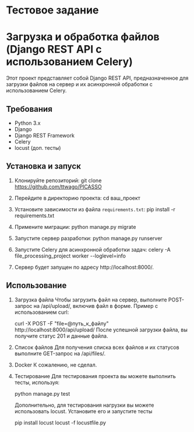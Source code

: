 # Тестовое задание
# Загрузка и обработка файлов (Django REST API с использованием Celery)

Этот проект представляет собой Django REST API, предназначенное для загрузки файлов на сервер и их асинхронной обработки с использованием Celery.

## Требования

- Python 3.x
- Django
- Django REST Framework
- Celery
- locust (доп. тесты)

## Установка и запуск

1. Клонируйте репозиторий:
   git clone https://github.com/ttwago/PICASSO

2. Перейдите в директорию проекта:
    cd ваш_проект

3. Установите зависимости из файла `requirements.txt`:
   pip install -r requirements.txt

4. Примените миграции:
   python manage.py migrate

5. Запустите сервер разработки:
    python manage.py runserver

6. Запустите Celery для асинхронной обработки задач:
   celery -A file_processing_project worker --loglevel=info

7. Cервер будет запущен по адресу http://localhost:8000/.


## Использование

1. Загрузка файла
    Чтобы загрузить файл на сервер, выполните POST-запрос на /api/upload/, включив файл в форме. Пример с использованием curl:

    curl -X POST -F "file=@путь_к_файлу" http://localhost:8000/api/upload/
    После успешной загрузки файла, вы получите статус 201 и данные файла.

2. Список файлов
    Для получения списка всех файлов и их статусов выполните GET-запрос на /api/files/.

3. Docker
    К сожалению, не сделал.

4. Тестирование
    Для тестирования проекта вы можете выполнить тесты, используя:

    python manage.py test

    Дополнительно, для тестирования нагрузки вы можете использовать locust.
    Установите его и запустите тесты

    pip install locust
    locust -f locustfile.py
